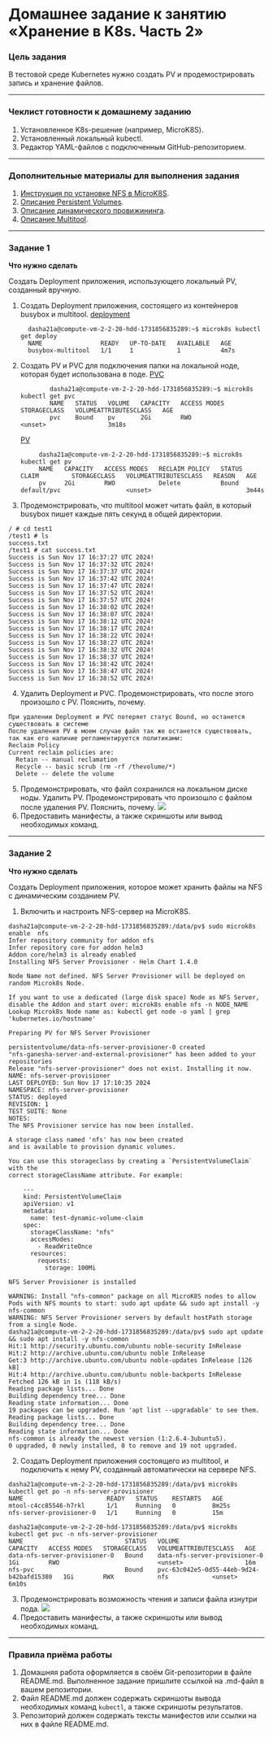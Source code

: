 # Домашнее задание к занятию «Хранение в K8s. Часть 2»

### Цель задания

В тестовой среде Kubernetes нужно создать PV и продемострировать запись и хранение файлов.

------

### Чеклист готовности к домашнему заданию

1. Установленное K8s-решение (например, MicroK8S).
2. Установленный локальный kubectl.
3. Редактор YAML-файлов с подключенным GitHub-репозиторием.

------

### Дополнительные материалы для выполнения задания

1. [Инструкция по установке NFS в MicroK8S](https://microk8s.io/docs/nfs).
2. [Описание Persistent Volumes](https://kubernetes.io/docs/concepts/storage/persistent-volumes/).
3. [Описание динамического провижининга](https://kubernetes.io/docs/concepts/storage/dynamic-provisioning/).
4. [Описание Multitool](https://github.com/wbitt/Network-MultiTool).

------

### Задание 1

**Что нужно сделать**

Создать Deployment приложения, использующего локальный PV, созданный вручную.

1. Создать Deployment приложения, состоящего из контейнеров busybox и multitool.
    [deployment](file/deployment.yaml)
    ```text
      dasha21a@compute-vm-2-2-20-hdd-1731856835289:~$ microk8s kubectl get deploy
      NAME                READY   UP-TO-DATE   AVAILABLE   AGE
      busybox-multitool   1/1     1            1           4m7s
    ```
2. Создать PV и PVC для подключения папки на локальной ноде, которая будет использована в поде.
   [PVC](file/pvc.yaml)
    ```text
            dasha21a@compute-vm-2-2-20-hdd-1731856835289:~$ microk8s kubectl get pvc
            NAME   STATUS   VOLUME   CAPACITY   ACCESS MODES   STORAGECLASS   VOLUMEATTRIBUTESCLASS   AGE
            pvc    Bound    pv       2Gi        RWO                           <unset>                 3m18s

    ```
   [PV](file/pv.yaml)
    ```text
         dasha21a@compute-vm-2-2-20-hdd-1731856835289:~$ microk8s kubectl get pv
         NAME   CAPACITY   ACCESS MODES   RECLAIM POLICY   STATUS   CLAIM         STORAGECLASS   VOLUMEATTRIBUTESCLASS   REASON   AGE
         pv     2Gi        RWO            Delete           Bound    default/pvc                  <unset>                          3m44s

    ```
3. Продемонстрировать, что multitool может читать файл, в который busybox пишет каждые пять секунд в общей директории.
```text
/ # cd test1
/test1 # ls
success.txt
/test1 # cat success.txt 
Success is Sun Nov 17 16:37:27 UTC 2024!
Success is Sun Nov 17 16:37:32 UTC 2024!
Success is Sun Nov 17 16:37:37 UTC 2024!
Success is Sun Nov 17 16:37:42 UTC 2024!
Success is Sun Nov 17 16:37:47 UTC 2024!
Success is Sun Nov 17 16:37:52 UTC 2024!
Success is Sun Nov 17 16:37:57 UTC 2024!
Success is Sun Nov 17 16:38:02 UTC 2024!
Success is Sun Nov 17 16:38:07 UTC 2024!
Success is Sun Nov 17 16:38:12 UTC 2024!
Success is Sun Nov 17 16:38:17 UTC 2024!
Success is Sun Nov 17 16:38:22 UTC 2024!
Success is Sun Nov 17 16:38:27 UTC 2024!
Success is Sun Nov 17 16:38:32 UTC 2024!
Success is Sun Nov 17 16:38:37 UTC 2024!
Success is Sun Nov 17 16:38:42 UTC 2024!
Success is Sun Nov 17 16:38:47 UTC 2024!
Success is Sun Nov 17 16:38:52 UTC 2024!
```
4. Удалить Deployment и PVC. Продемонстрировать, что после этого произошло с PV. Пояснить, почему.
```text
При удалении Deployment и PVC потеряет статус Bound, но останется существовать в системе
После удаления PV в моем случае файл так же останется существовать, так как его наличие регламентируется политиками:
Reclaim Policy
Current reclaim policies are:
  Retain -- manual reclamation
  Recycle -- basic scrub (rm -rf /thevolume/*)
  Delete -- delete the volume
```
5. Продемонстрировать, что файл сохранился на локальном диске ноды. Удалить PV.  Продемонстрировать что произошло с файлом после удаления PV. Пояснить, почему.
   ![](img/1.png)
6. Предоставить манифесты, а также скриншоты или вывод необходимых команд.

------

### Задание 2

**Что нужно сделать**

Создать Deployment приложения, которое может хранить файлы на NFS с динамическим созданием PV.

1. Включить и настроить NFS-сервер на MicroK8S. 
```text
dasha21a@compute-vm-2-2-20-hdd-1731856835289:/data/pv$ sudo microk8s enable  nfs
Infer repository community for addon nfs
Infer repository core for addon helm3
Addon core/helm3 is already enabled
Installing NFS Server Provisioner - Helm Chart 1.4.0

Node Name not defined. NFS Server Provisioner will be deployed on random Microk8s Node.

If you want to use a dedicated (large disk space) Node as NFS Server, disable the Addon and start over: microk8s enable nfs -n NODE_NAME
Lookup Microk8s Node name as: kubectl get node -o yaml | grep 'kubernetes.io/hostname'

Preparing PV for NFS Server Provisioner

persistentvolume/data-nfs-server-provisioner-0 created
"nfs-ganesha-server-and-external-provisioner" has been added to your repositories
Release "nfs-server-provisioner" does not exist. Installing it now.
NAME: nfs-server-provisioner
LAST DEPLOYED: Sun Nov 17 17:10:35 2024
NAMESPACE: nfs-server-provisioner
STATUS: deployed
REVISION: 1
TEST SUITE: None
NOTES:
The NFS Provisioner service has now been installed.

A storage class named 'nfs' has now been created
and is available to provision dynamic volumes.

You can use this storageclass by creating a `PersistentVolumeClaim` with the
correct storageClassName attribute. For example:

    ---
    kind: PersistentVolumeClaim
    apiVersion: v1
    metadata:
      name: test-dynamic-volume-claim
    spec:
      storageClassName: "nfs"
      accessModes:
        - ReadWriteOnce
      resources:
        requests:
          storage: 100Mi

NFS Server Provisioner is installed

WARNING: Install "nfs-common" package on all MicroK8S nodes to allow Pods with NFS mounts to start: sudo apt update && sudo apt install -y nfs-common
WARNING: NFS Server Provisioner servers by default hostPath storage from a single Node.
dasha21a@compute-vm-2-2-20-hdd-1731856835289:/data/pv$ sudo apt update && sudo apt install -y nfs-common
Hit:1 http://security.ubuntu.com/ubuntu noble-security InRelease
Hit:2 http://archive.ubuntu.com/ubuntu noble InRelease
Get:3 http://archive.ubuntu.com/ubuntu noble-updates InRelease [126 kB]
Hit:4 http://archive.ubuntu.com/ubuntu noble-backports InRelease
Fetched 126 kB in 1s (118 kB/s)
Reading package lists... Done
Building dependency tree... Done
Reading state information... Done
19 packages can be upgraded. Run 'apt list --upgradable' to see them.
Reading package lists... Done
Building dependency tree... Done
Reading state information... Done
nfs-common is already the newest version (1:2.6.4-3ubuntu5).
0 upgraded, 0 newly installed, 0 to remove and 19 not upgraded.

```
2. Создать Deployment приложения состоящего из multitool, и подключить к нему PV, созданный автоматически на сервере NFS.
[](file/deployment-nfs.yaml) 
```text
dasha21a@compute-vm-2-2-20-hdd-1731856835289:/data/pv$ microk8s kubectl get po -n nfs-server-provisioner
NAME                       READY   STATUS    RESTARTS   AGE
mtool-c4cc85546-h7rkl      1/1     Running   0          8m25s
nfs-server-provisioner-0   1/1     Running   0          15m
```
[](file/pvc-nfs.yaml)
```text
dasha21a@compute-vm-2-2-20-hdd-1731856835289:/data/pv$ microk8s kubectl get pvc -n nfs-server-provisioner
NAME                            STATUS   VOLUME                                     CAPACITY   ACCESS MODES   STORAGECLASS   VOLUMEATTRIBUTESCLASS   AGE
data-nfs-server-provisioner-0   Bound    data-nfs-server-provisioner-0              1Gi        RWO                           <unset>                 16m
nfs-pvc                         Bound    pvc-63c042e5-0d55-44eb-9d24-b42bafd15380   1Gi        RWX            nfs            <unset>                 6m10s
```
3. Продемонстрировать возможность чтения и записи файла изнутри пода.
![](img/2.png)
4. Предоставить манифесты, а также скриншоты или вывод необходимых команд.

------

### Правила приёма работы

1. Домашняя работа оформляется в своём Git-репозитории в файле README.md. Выполненное задание пришлите ссылкой на .md-файл в вашем репозитории.
2. Файл README.md должен содержать скриншоты вывода необходимых команд `kubectl`, а также скриншоты результатов.
3. Репозиторий должен содержать тексты манифестов или ссылки на них в файле README.md.